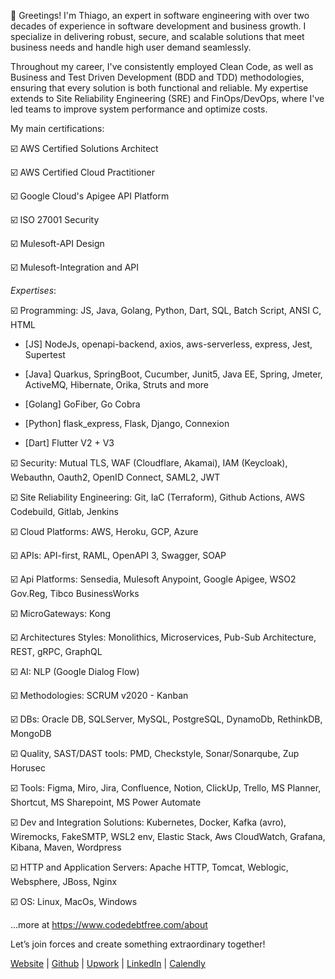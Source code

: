 👋 Greetings! I'm Thiago, an expert in software engineering with over two decades of experience in software development and business growth. I specialize in delivering robust, secure, and scalable solutions that meet business needs and handle high user demand seamlessly.

Throughout my career, I've consistently employed Clean Code, as well as Business and Test Driven Development (BDD and TDD) methodologies, ensuring that every solution is both functional and reliable. My expertise extends to Site Reliability Engineering (SRE) and FinOps/DevOps, where I've led teams to improve system performance and optimize costs.

My main certifications:


☑️ AWS Certified Solutions Architect

☑️ AWS Certified Cloud Practitioner

☑️ Google Cloud's Apigee API Platform

☑️ ISO 27001 Security

☑️ Mulesoft-API Design

☑️ Mulesoft-Integration and API  


*Expertises*:

☑️ Programming: JS, Java, Golang, Python, Dart, SQL, Batch Script, ANSI C, HTML

- [JS] NodeJs, openapi-backend, axios, aws-serverless, express, Jest, Supertest

- [Java] Quarkus, SpringBoot, Cucumber, Junit5, Java EE, Spring, Jmeter, ActiveMQ, Hibernate, Orika, Struts and more

- [Golang] GoFiber, Go Cobra

- [Python] flask_express, Flask, Django, Connexion

- [Dart] Flutter V2 + V3

☑️ Security: Mutual TLS, WAF (Cloudflare, Akamai), IAM (Keycloak), Webauthn, Oauth2, OpenID Connect, SAML2, JWT

☑️ Site Reliability Engineering: Git, IaC (Terraform), Github Actions, AWS Codebuild, Gitlab, Jenkins

☑️ Cloud Platforms: AWS, Heroku, GCP, Azure

☑️ APIs: API-first, RAML, OpenAPI 3, Swagger, SOAP

☑️ Api Platforms: Sensedia, Mulesoft Anypoint, Google Apigee, WSO2 Gov.Reg, Tibco BusinessWorks

☑️ MicroGateways: Kong

☑️ Architectures Styles: Monolithics, Microservices, Pub-Sub Architecture, REST, gRPC, GraphQL

☑️ AI: NLP (Google Dialog Flow)

☑️ Methodologies: SCRUM v2020 - Kanban

☑️ DBs: Oracle DB, SQLServer, MySQL, PostgreSQL, DynamoDb, RethinkDB, MongoDB

☑️ Quality, SAST/DAST tools: PMD, Checkstyle, Sonar/Sonarqube, Zup Horusec

☑️ Tools: Figma, Miro, Jira, Confluence, Notion, ClickUp, Trello, MS Planner, Shortcut, MS Sharepoint, MS Power Automate

☑️ Dev and Integration Solutions: Kubernetes, Docker, Kafka (avro), Wiremocks, FakeSMTP, WSL2 env, Elastic Stack, Aws CloudWatch, Grafana, Kibana, Maven, Wordpress

☑️ HTTP and Application Servers: Apache HTTP, Tomcat, Weblogic, Websphere, JBoss, Nginx 

☑️ OS: Linux, MacOs, Windows

...more at https://www.codedebtfree.com/about


Let’s join forces and create something extraordinary together!


[Website](https://codedebtfree.com/) | [Github](https://github.com/santana-repos) | [Upwork](https://www.upwork.com/freelancers/thiagob9) | [LinkedIn](https://www.linkedin.com/in/thiago-santana-440689a8) | [Calendly](https://calendly.com/thiagosantanaxbr)

